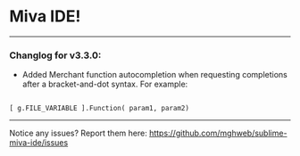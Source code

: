 # Miva IDE!

---

### Changlog for v3.3.0:

* Added Merchant function autocompletion when requesting completions after a bracket-and-dot syntax. For example:

```

[ g.FILE_VARIABLE ].Function( param1, param2)

```

---

Notice any issues? Report them here:
https://github.com/mghweb/sublime-miva-ide/issues